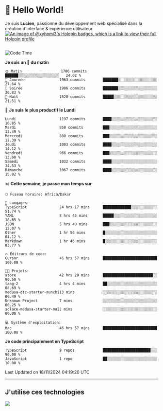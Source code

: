 # 👋 Hello World!

Je suis **Lucien**, passionné du développement web spécialisé dans la création d'interface & expérience utilisateur.
[![An image of @xyhomi3's Holopin badges, which is a link to view their full Holopin profile](https://holopin.me/xyhomi3)](https://holopin.io/@xyhomi3)

##

<!--START_SECTION:waka-->
![Code Time](http://img.shields.io/badge/Code%20Time-2%2C552%20hrs%2021%20mins-blue)

**Je suis un 🐤 du matin** 

```text
🌞 Matin                  1706 commits        ██████░░░░░░░░░░░░░░░░░░░   24.02 % 
🌆 Journée                1963 commits        ███████░░░░░░░░░░░░░░░░░░   27.64 % 
🌃 Soirée                 1906 commits        ███████░░░░░░░░░░░░░░░░░░   26.83 % 
🌙 Nuit                   1528 commits        █████░░░░░░░░░░░░░░░░░░░░   21.51 % 
```
📅 **Je suis le plus productif le Lundi** 

```text
Lundi                    1197 commits        ████░░░░░░░░░░░░░░░░░░░░░   16.85 % 
Mardi                    958 commits         ███░░░░░░░░░░░░░░░░░░░░░░   13.49 % 
Mercredi                 880 commits         ███░░░░░░░░░░░░░░░░░░░░░░   12.39 % 
Jeudi                    1003 commits        ████░░░░░░░░░░░░░░░░░░░░░   14.12 % 
Vendredi                 966 commits         ███░░░░░░░░░░░░░░░░░░░░░░   13.60 % 
Samedi                   1032 commits        ████░░░░░░░░░░░░░░░░░░░░░   14.53 % 
Dimanche                 1067 commits        ████░░░░░░░░░░░░░░░░░░░░░   15.02 % 
```


📊 **Cette semaine, je passe mon temps sur** 

```text
🕑︎ Fuseau horaire: Africa/Dakar

💬 Langages: 
TypeScript               24 hrs 17 mins      █████████████░░░░░░░░░░░░   51.74 % 
YAML                     8 hrs 45 mins       █████░░░░░░░░░░░░░░░░░░░░   18.65 % 
JSON                     5 hrs 40 mins       ███░░░░░░░░░░░░░░░░░░░░░░   12.07 % 
Other                    1 hr 56 mins        █░░░░░░░░░░░░░░░░░░░░░░░░   04.12 % 
Markdown                 1 hr 46 mins        █░░░░░░░░░░░░░░░░░░░░░░░░   03.77 % 

🔥 Éditeurs de code: 
Cursor                   46 hrs 57 mins      █████████████████████████   100.00 % 

🐱‍💻 Projets: 
store                    42 hrs 29 mins      ███████████████████████░░   90.50 % 
taag-2                   4 hrs 4 mins        ██░░░░░░░░░░░░░░░░░░░░░░░   08.69 % 
medusa-dtc-starter-munchi13 mins             ░░░░░░░░░░░░░░░░░░░░░░░░░   00.49 % 
Unknown Project          7 mins              ░░░░░░░░░░░░░░░░░░░░░░░░░   00.25 % 
solace-medusa-starter-mai2 mins              ░░░░░░░░░░░░░░░░░░░░░░░░░   00.08 % 

💻 Système d'exploitation: 
Mac                      46 hrs 57 mins      █████████████████████████   100.00 % 
```

**Je code principalement en TypeScript** 

```text
TypeScript               9 repos             ██████████████████████░░░   90.00 % 
JavaScript               1 repo              ██░░░░░░░░░░░░░░░░░░░░░░░   10.00 % 
```




 Last Updated on 18/11/2024 04:19:20 UTC
<!--END_SECTION:waka-->
---

## J'utilise ces technologies

<p align="left">
  <a href="https://skillicons.dev">
    <img src="https://skillicons.dev/icons?i=ts,js,md,scss,tailwind,react,docker,express,astro,vite,nextjs,vercel,figma,ableton" />
  </a>
</p>

